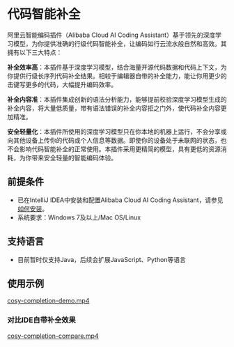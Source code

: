 # 代码智能补全

阿里云智能编码插件（Alibaba Cloud AI Coding Assistant）基于领先的深度学习模型，为你提供准确的行级代码智能补全，让编码如行云流水般自然和高效。其拥有以下三大特点：

**补全效率高**：本插件基于深度学习模型，结合海量开源代码数据和代码上下文，为你提供行级长序列代码补全结果。相较于编辑器自带的补全能力，能让你用更少的击键写更多的代码，大幅提升编码效率。

**补全内容准**：本插件集成创新的语法分析能力，能够提前校验深度学习模型生成的补全内容，将大量低质量，带有语法错误的补全内容拒之门外，使代码补全内容更加精准。

**安全轻量化**：本插件所使用的深度学习模型只在你本地的机器上运行，不会分享或向其他设备上传你的代码或个人信息等数据。即使你的设备处于未联网的状态，也不会影响代码智能补全的正常使用。本插件采用更精简的模型，具有更低的资源消耗，为你带来安全轻量的智能编码体验。

## 前提条件

- 已在IntelliJ IDEA中安装和配置Alibaba Cloud AI Coding Assistant，请参见[如何安装](zh-cn/guide/quickstart.md)。
- 系统要求：Windows 7及以上/Mac OS/Linux


## 支持语言

- 目前暂时仅支持Java，后续会扩展JavaScript、Python等语言

## 使用示例

[cosy-completion-demo.mp4](https://cosy-aliyun.oss-cn-hangzhou.aliyuncs.com/cosy-completion-demo.mp4 ':include :size=500')

### 对比IDE自带补全效果

[cosy-completion-compare.mp4](https://cosy-aliyun.oss-cn-hangzhou.aliyuncs.com/cosy-completion-compare.mp4 ':include :size=500')